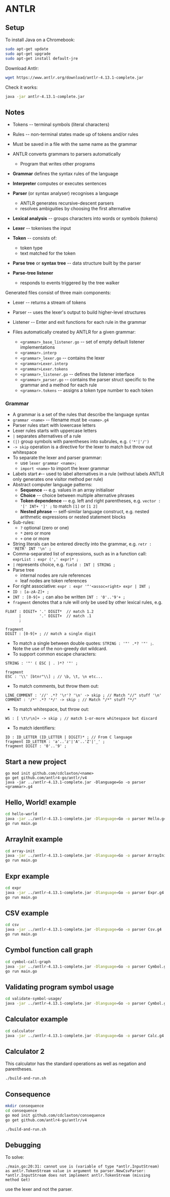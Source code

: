 # ANTLR

## Setup

To install Java on a Chromebook:

```bash
sudo apt-get update
sudo apt-get upgrade
sudo apt-get install default-jre
```

Download Antlr:

```bash
wget https://www.antlr.org/download/antlr-4.13.1-complete.jar
```

Check it works:

```bash
java -jar antlr-4.13.1-complete.jar
```

## Notes

* Tokens -- terminal symbols (literal characters)
* Rules -- non-terminal states made up of tokens and/or rules
* Must be saved in a file with the same name as the grammar

* ANTLR converts grammars to parsers automatically
    * Program that writes other programs
* **Grammar** defines the syntax rules of the language
* **Interpreter** computes or executes sentences
* **Parser** (or syntax analyser) recognises a language
    - ANTLR generates recursive-descent parsers
    - resolves ambiguities by choosing the first alternative
* **Lexical analysis** -- groups characters into words or symbols (tokens)
* **Lexer** -- tokenises the input
* **Token** -- consists of:
    - token type
    - text matched for the token
* **Parse tree** or **syntax tree** -- data structure built by the parser
* **Parse-tree listener**
    - responds to events triggered by the tree walker

Generated files consist of three main components:
* Lexer -- returns a stream of tokens
* Parser -- uses the lexer's output to build higher-level structures
* Listener -- Enter and exit functions for each rule in the grammar

* Files automatically created by ANTLR for a given grammar:
    - `<grammar>_base_listener.go` -- set of empty default listener implementations
    - `<grammar>.interp`
    - `<grammar>_lexer.go` -- contains the lexer
    - `<grammar>Lexer.interp`
    - `<grammar>Lexer.tokens`
    - `<grammar>_listener.go` -- defines the listener interface
    - `<grammar>_parser.go` -- contains the parser struct specific to the grammar and a method for each rule
    - `<grammar>.tokens` -- assigns a token type number to each token

### Grammar

* A grammar is a set of the rules that describe the language syntax
* `grammar <name>` -- filename must be `<name>.g4`
* Parser rules start with lowercase letters
* Lexer rules starts with uppercase letters
* `|` separates alternatives of a rule
* `(|)` group symbols with parentheses into subrules, e.g. `('*'|'/')`
* `-> skip` operation is a directive for the lexer to match but throw out whitespace
* To separate the lexer and parser grammar:
    - use `lexer grammar <name>;`
    - `import <name>` to import the lexer grammar
* Labels start `#`-- used to label alternatives in a rule (without labels ANTLR only generates one visitor method per rule)
* Abstract computer language patterns:
    - **Sequence** -- e.g. values in an array initialiser
    - **Choice** -- choice between multiple alternative phrases
    - **Token dependence** -- e.g. left and right parentheses, e.g. `vector : '[' INT+ ']' ;` to match `[1]` or `[1 2]`
    - **Nested phrase** -- self-similar language construct, e.g. nested arithmetic expressions or nested statement blocks
* Sub-rules:
    - `?` optional (zero or one)
    - `*` zero or more
    - `+` one or more
* String literals can be entered directly into the grammar, e.g. `retr : 'RETR' INT '\n' ;`
* Comma-separated list of expressions, such as in a function call: `exprList : expr (',' expr)* ;`
* `|` represents choice, e.g. `field : INT | STRING ;`
* Parse tree
    - internal nodes are rule references
    - leaf nodes are token references
* For right associative: `expr : expr '^'<assoc=right> expr | INT ;`
* `ID : [a-zA-Z]+ ;`
* `INT : [0-9]+ ;`  can also be written `INT : '0'..'9'+ ;`
* `fragment` denotes that a rule will only be used by other lexical rules, e.g.

```
FLOAT : DIGIT+ '.' DIGIT*  // match 1.2
      |        '.' DIGIT+  // match .1
      ;

fragment
DIGIT : [0-9]+ ; // match a single digit
```

* To match a single between double quotes: `STRING : '"' .*? '"' ;`. Note the use of the non-greedy dot wildcard.
* To support common escape characters:

```
STRING : '"' ( ESC | . )*? '"' ;

fragment
ESC : '\\' [btnr"\\] ; // \b, \t, \n etc...
```
* To match comments, but throw them out:

```
LINE_COMMENT : '//' .*? '\r'? '\n' -> skip ; // Match "//" stuff '\n'
COMMENT : '/*' .*? '*/' -> skip ; // Match "/*" stuff "*/"
```

* To match whitespace, but throw out:

```
WS : [ \t\r\n]+ -> skip ; // match 1-or-more whitespace but discard
```

* To match identifiers:

```
ID : ID_LETTER (ID_LETTER | DIGIT)* ; // From C language
fragment ID_LETTER : 'a'..'z'|'A'..'Z'|'_' ;
fragment DIGIT : '0'..'9' ;
```

## Start a new project

```
go mod init github.com/cdclaxton/<name>
go get github.com/antlr4-go/antlr/v4
java -jar ../antlr-4.13.1-complete.jar -Dlanguage=Go -o parser <grammar>.g4
```

## Hello, World! example

```bash
cd hello-world
java -jar ../antlr-4.13.1-complete.jar -Dlanguage=Go -o parser Hello.g4
go run main.go
```

## ArrayInit example

```bash
cd array-init
java -jar ../antlr-4.13.1-complete.jar -Dlanguage=Go -o parser ArrayInit.g4
go run main.go
```

## Expr example

```bash
cd expr
java -jar ../antlr-4.13.1-complete.jar -Dlanguage=Go -o parser Expr.g4
go run main.go
```

## CSV example

```bash
cd csv
java -jar ../antlr-4.13.1-complete.jar -Dlanguage=Go -o parser Csv.g4
go run main.go
```

## Cymbol function call graph

```bash
cd cymbol-call-graph
java -jar ../antlr-4.13.1-complete.jar -Dlanguage=Go -o parser Cymbol.g4
go run main.go
```

## Validating program symbol usage

```bash
cd validate-symbol-usage/
java -jar ../antlr-4.13.1-complete.jar -Dlanguage=Go -o parser Cymbol.g4
```

## Calculator example

```bash
cd calculator
java -jar ../antlr-4.13.1-complete.jar -Dlanguage=Go -o parser Calc.g4
```

## Calculator 2

This calculator has the standard operations as well as negation and parentheses.

```bash
./build-and-run.sh
```

## Consequence

```bash
mkdir consequence
cd consequence
go mod init github.com/cdclaxton/consequence
go get github.com/antlr4-go/antlr/v4

./build-and-run.sh
```

## Debugging

To solve:

```
./main.go:20:31: cannot use is (variable of type *antlr.InputStream) as antlr.TokenStream value in argument to parser.NewCsvParser: *antlr.InputStream does not implement antlr.TokenStream (missing method Get)
```

use the lexer and not the parser.